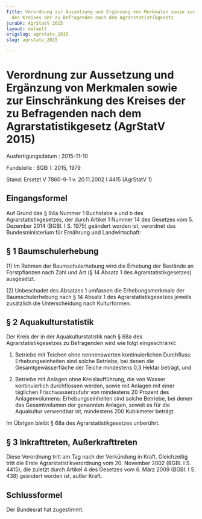 ```yaml
---
Title: Verordnung zur Aussetzung und Ergänzung von Merkmalen sowie zur Einschränkung
  des Kreises der zu Befragenden nach dem Agrarstatistikgesetz
jurabk: AgrStatV 2015
layout: default
origslug: agrstatv_2015
slug: agrstatv_2015

---
```


# Verordnung zur Aussetzung und Ergänzung von Merkmalen sowie zur Einschränkung des Kreises der zu Befragenden nach dem Agrarstatistikgesetz (AgrStatV 2015)

Ausfertigungsdatum
:   2015-11-10

Fundstelle
:   BGBl I: 2015, 1979

Stand: Ersetzt V 7860-9-1 v. 20.11.2002 I 4415 (AgrStatV 1)

## Eingangsformel

Auf Grund des § 94a Nummer 1 Buchstabe a und b des
Agrarstatistikgesetzes, der durch Artikel 1 Nummer 14 des Gesetzes vom
5\. Dezember 2014 (BGBl. I S. 1975) geändert worden ist, verordnet das
Bundesministerium für Ernährung und Landwirtschaft:


## § 1 Baumschulerhebung

(1) Im Rahmen der Baumschulerhebung wird die Erhebung der Bestände an
Forstpflanzen nach Zahl und Art (§ 14 Absatz 1 des
Agrarstatistikgesetzes) ausgesetzt.

(2) Unbeschadet des Absatzes 1 umfassen die Erhebungsmerkmale der
Baumschulerhebung nach § 14 Absatz 1 des Agrarstatistikgesetzes
jeweils zusätzlich die Unterscheidung nach Kulturformen.


## § 2 Aquakulturstatistik

Der Kreis der in der Aquakulturstatistik nach § 68a des
Agrarstatistikgesetzes zu Befragenden wird wie folgt eingeschränkt:

1.  Betriebe mit Teichen ohne nennenswerten kontinuierlichen Durchfluss:
    Erhebungseinheiten sind solche Betriebe, bei denen die
    Gesamtgewässerfläche der Teiche mindestens 0,3 Hektar beträgt, und


2.  Betriebe mit Anlagen ohne Kreislaufführung, die von Wasser
    kontinuierlich durchflossen werden, sowie mit Anlagen mit einer
    täglichen Frischwasserzufuhr von mindestens 20 Prozent des
    Anlagenvolumens: Erhebungseinheiten sind solche Betriebe, bei denen
    das Gesamtvolumen der genannten Anlagen, soweit es für die Aquakultur
    verwendbar ist, mindestens 200 Kubikmeter beträgt.



Im Übrigen bleibt § 68a des Agrarstatistikgesetzes unberührt.


## § 3 Inkrafttreten, Außerkrafttreten

Diese Verordnung tritt am Tag nach der Verkündung in Kraft.
Gleichzeitig tritt die Erste Agrarstatistikverordnung vom 20. November
2002 (BGBl. I S. 4415), die zuletzt durch Artikel 4 des Gesetzes vom
6\. März 2009 (BGBl. I S. 438) geändert worden ist, außer Kraft.


## Schlussformel

Der Bundesrat hat zugestimmt.

